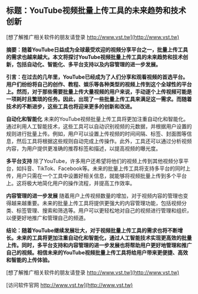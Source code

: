 ## **标题：YouTube视频批量上传工具的未来趋势和技术创新**

[想了解推广相关软件的朋友请登录 http://www.vst.tw](http://www.vst.tw)

**摘要：随着YouTube日益成为全球最受欢迎的视频分享平台之一，批量上传工具的需求也越来越大。本文将探讨YouTube视频批量上传工具的未来趋势和技术创新，包括自动化、智能化、多平台支持以及内容管理的进一步发展。**

**引言：在过去的几年里，YouTube已经成为了人们分享和观看视频的首选平台。用户们纷纷将自己的创作、教程、娱乐等各种类型的视频上传到这个全球性的平台上。然而，对于那些需要批量上传大量视频的用户来说，手动逐个上传视频可能是一项耗时且繁琐的任务。因此，出现了一些批量上传工具来满足这一需求。而随着技术的不断进步，这些工具也将迎来更多的创新和改进。**

**自动化和智能化**
未来的YouTube视频批量上传工具将更加注重自动化和智能化。通过利用人工智能技术，这些工具可以自动识别视频的元数据，并根据用户设置的规则进行批量上传。例如，用户可以设置上传视频的时间间隔、标签、封面图等信息，然后工具将根据这些规则自动完成上传操作。此外，工具还可以通过分析视频内容，为用户提供更准确的推荐标签和描述，以提高视频的曝光度。

**多平台支持**
除了YouTube，许多用户还希望将他们的视频上传到其他视频分享平台，如抖音、TikTok、Facebook等。未来的批量上传工具将支持多平台的同时上传，用户只需在一个工具中设置好相关信息，就能够将视频批量上传到多个平台上。这将极大地简化用户的操作流程，并提高工作效率。

**内容管理的进一步发展**
随着用户上传视频数量的增加，对于视频内容的管理也变得越来越重要。未来的批量上传工具将提供更强大的内容管理功能，包括视频分类、标签管理、搜索和筛选等。用户可以更轻松地对自己的视频进行管理和组织，以便更好地推广和管理自己的频道。

**结论：随着YouTube继续发展壮大，对于视频批量上传工具的需求也将不断增长。未来的工具将更加注重自动化和智能化，通过人工智能技术实现更高效的批量上传。同时，多平台支持和内容管理的进一步发展也将帮助用户更好地管理和推广自己的视频。相信未来的YouTube视频批量上传工具将给用户带来更便捷、高效和智能的上传体验。**

[想了解推广相关软件的朋友请登录 http://www.vst.tw](http://www.vst.tw)


[访问软件官网 http://www.vst.tw](http://www.vst.tw)
